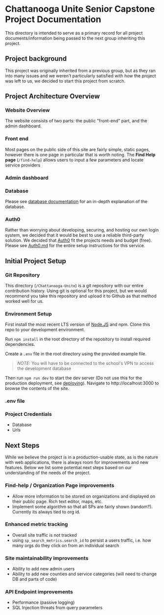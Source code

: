 # Chattanooga Unite Senior Capstone Project Documentation
This directory is intended to serve as a primary record for all project documents/information being passed to the next group inheriting this project. 

## Project background
This project was originally inherited from a previous group, but as they ran into many issues and we weren't particularly satisfied with how the project was left to us, we decided to start this project from scratch.

## Project Architecture Overview 

### Website Overview
The website consists of two parts: the public "front-end" part, and the admin dashboard.

### Front end
Most pages on the public side of this site are fairly simple, static pages, however there is one page in particular that is worth noting. The **Find Help page** (```/find-help```) allows users to input a few parameters and locate service providers



### Admin dashboard

### Database
Please see [database documentation](/docs/database/README.md) for an in-depth explanation of the database.

### Auth0
Rather than worrying about developing, securing, and hosting our own login system, we decided that it would be best to use a reliable third-party solution. We decided that [Auth0](https://auth0.com) fit the projects needs and budget (free). Please see [Auth0.md](/docs/Auth0.md) for the entire setup instructions for this service.


## Initial Project Setup
### Git Repository
This directory (```/Chattanooga-Unite```) is a git repository with our entire contribution history. Using git is optional for this project, but we would recommend you take this repository and upload it to Github as that method worked well for us.

### Environment Setup

First install the most recent LTS version of [Node.JS](https://nodejs.org/en) and npm. Clone this repo to your development environment. 

Run ```npm install``` in the root directory of the repository to install required dependencies.

Create a ```.env``` file in the root directory using the provided example file. 
> _NOTE:_  You will have to be connected to the school's VPN to access the development database

Then run ```npm run dev``` to start the dev server (Do not use this for the production deployment, see [deploying](#deploying)). Navigate to http://localhost:3000 to browse the contents of the site.

### .env file

### Project Credentials
- Database
- Urls


## Next Steps
While we believe the project is in a production-usable state, as is the nature with web applications, there is always room for improvements and new features. Below we list some potential next steps based on our understanding of the needs of the project.

### Find-help / Organization Page improvements
- Allow more information to be stored on organizations and displayed on their public page. Rich text editor, maps, etc.
- Implement some algorithm so that all SPs are fairly shown (random?). Currently its always tied to org id.

### Enhanced metric tracking
- Overall site traffic is not tracked 
- using ```sp_search_metrics.search_id``` to persist a users traffic, i.e. how many orgs do they click on from an individual search

### Site maintainability improvements
- Ability to add new admin users
- Ability to add new counties and service categories (will need to change DB and parts of code)

### API Endpoint improvements
- Performance (passive logging)
- SQL Injection threats from query parameters